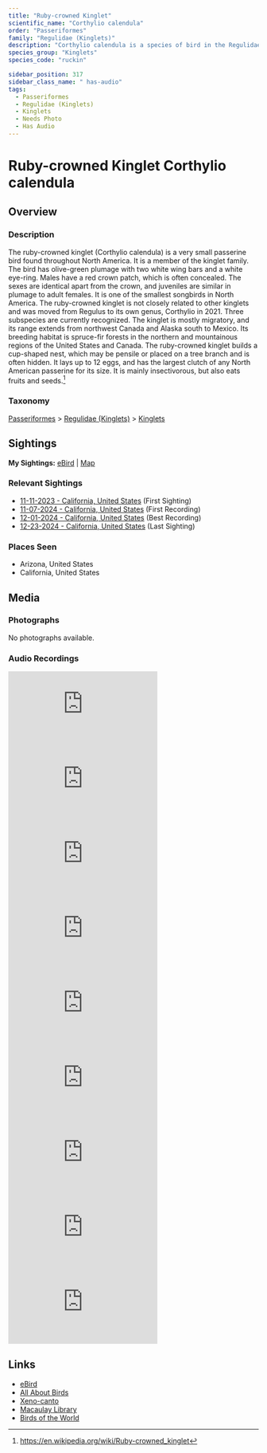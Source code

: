 ```yaml
---
title: "Ruby-crowned Kinglet"
scientific_name: "Corthylio calendula"
order: "Passeriformes"
family: "Regulidae (Kinglets)"
description: "Corthylio calendula is a species of bird in the Regulidae (Kinglets) family. It has been observed 16 times. It has been recorded."
species_group: "Kinglets"
species_code: "ruckin"

sidebar_position: 317
sidebar_class_name: " has-audio"
tags: 
  - Passeriformes
  - Regulidae (Kinglets)
  - Kinglets
  - Needs Photo
  - Has Audio
---
```


# Ruby-crowned Kinglet <span className='sci_name'>Corthylio calendula</span>

## Overview

### Description
The ruby-crowned kinglet (Corthylio calendula) is a very small passerine bird found throughout North America. It is a member of the kinglet family. The bird has olive-green plumage with two white wing bars and a white eye-ring. Males have a red crown patch, which is often concealed. The sexes are identical apart from the crown, and juveniles are similar in plumage to adult females. It is one of the smallest songbirds in North America. The ruby-crowned kinglet is not closely related to other kinglets and was moved from Regulus to its own genus, Corthylio in 2021. Three subspecies are currently recognized.
The kinglet is mostly migratory, and its range extends from northwest Canada and Alaska south to Mexico. Its breeding habitat is spruce-fir forests in the northern and mountainous regions of the United States and Canada. The ruby-crowned kinglet builds a cup-shaped nest, which may be pensile or placed on a tree branch and is often hidden. It lays up to 12 eggs, and has the largest clutch of any North American passerine for its size. It is mainly insectivorous, but also eats fruits and seeds.[^1]

[^1]: https://en.wikipedia.org/wiki/Ruby-crowned_kinglet

### Taxonomy
[Passeriformes](/tags/passeriformes) > [Regulidae (Kinglets)](/tags/regulidae-kinglets) > [Kinglets](/tags/kinglets)


## Sightings

**My Sightings:** [eBird](https://ebird.org/lifelist?r=world&time=life&spp=ruckin) | [Map](/map?species_code=ruckin)

### Relevant Sightings

* [11-11-2023 - California, United States](https://ebird.org/checklist/S154259403) (First Sighting)
* [11-07-2024 - California, United States](https://ebird.org/checklist/S203225147) (First Recording)
* [12-01-2024 - California, United States](https://ebird.org/checklist/S204217558) (Best Recording)
* [12-23-2024 - California, United States](https://ebird.org/checklist/S206318000) (Last Sighting)

### Places Seen

* Arizona, United States
* California, United States



## Media
### Photographs
No photographs available.

### Audio Recordings
<iframe className="audio_iframe" src="https://macaulaylibrary.org/asset/626559382/embed" frameBorder="0" allowFullScreen></iframe>
<iframe className="audio_iframe" src="https://macaulaylibrary.org/asset/626559392/embed" frameBorder="0" allowFullScreen></iframe>
<iframe className="audio_iframe" src="https://macaulaylibrary.org/asset/626557557/embed" frameBorder="0" allowFullScreen></iframe>
<iframe className="audio_iframe" src="https://macaulaylibrary.org/asset/626618113/embed" frameBorder="0" allowFullScreen></iframe>
<iframe className="audio_iframe" src="https://macaulaylibrary.org/asset/626995435/embed" frameBorder="0" allowFullScreen></iframe>
<iframe className="audio_iframe" src="https://macaulaylibrary.org/asset/626995436/embed" frameBorder="0" allowFullScreen></iframe>
<iframe className="audio_iframe" src="https://macaulaylibrary.org/asset/627219242/embed" frameBorder="0" allowFullScreen></iframe>
<iframe className="audio_iframe" src="https://macaulaylibrary.org/asset/627274832/embed" frameBorder="0" allowFullScreen></iframe>
<iframe className="audio_iframe" src="https://macaulaylibrary.org/asset/627593188/embed" frameBorder="0" allowFullScreen></iframe>

## Links
* [eBird](https://ebird.org/species/ruckin) 
* [All About Birds](https://www.allaboutbirds.org/guide/ruckin) 
* [Xeno-canto](https://www.xeno-canto.org/species/corthylio-calendula) 
* [Macaulay Library](https://search.macaulaylibrary.org/catalog?taxonCode=ruckin&sort=rating_rank_desc)
* [Birds of the World](https://birdsoftheworld.org/bow/species/ruckin)

